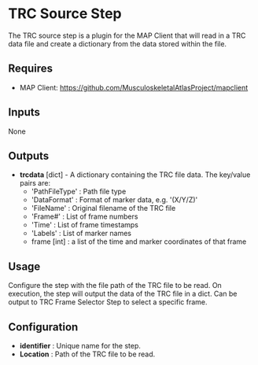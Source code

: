 TRC Source Step
===============
The TRC source step is a plugin for the MAP Client that will read in
a TRC data file and create a dictionary from the data stored within 
the file.

Requires
--------
- MAP Client: https://github.com/MusculoskeletalAtlasProject/mapclient

Inputs
------
None

Outputs
-------
- **trcdata** [dict] - A dictionary containing the TRC file data. The
key/value pairs are:
    - 'PathFileType' : Path file type
    - 'DataFormat' : Format of marker data, e.g. '(X/Y/Z)'
    - 'FileName' : Original filename of the TRC file
    - 'Frame#' : List of frame numbers
    - 'Time' : List of frame timestamps
    - 'Labels' : List of marker names
    - frame [int] : a list of the time and marker coordinates of that frame
    
Usage
-----
Configure the step with the file path of the TRC file to be read. On
execution, the step will output the data of the TRC file in a dict. 
Can be output to TRC Frame Selector Step to select a specific frame.

Configuration
-------------
- **identifier** : Unique name for the step.
- **Location** : Path of the TRC file to be read.

